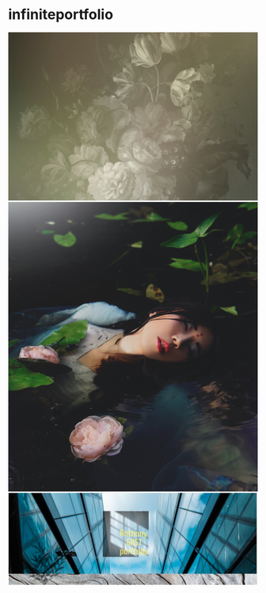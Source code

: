 # infiniteportfolio
![dd114192__70447.1578365426](https://github.com/magicickey/infiniteportfolio/blob/main/dd114192__70447.1578365426.jpg?raw=true)
![pexels-alice-alinari-286653](https://github.com/magicickey/infiniteportfolio/blob/main/pexels-alice-alinari-2866531.jpg?raw=true)
![Capture%20web_21-9-2021_182933_crello](https://github.com/magicickey/infiniteportfolio/blob/main/Capture%20web_21-9-2021_182933_crello.com.jpeg?raw=true)

